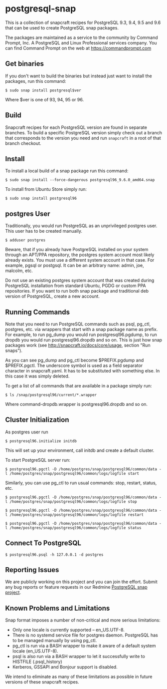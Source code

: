 # postgresql-snap

This is a collection of snapcraft recipes for PostgreSQL 9.3, 9.4, 9.5 and 9.6 that can be used to create PostgreSQL snap packages.

The packages are maintained as a service to the community by Command Prompt, Inc. A PostgreSQL and Linux Professional services company.
You can find Command Prompt on the web at https://commandprompt.com

## Get binaries

If you don't want to build the binaries but instead just want to install the
packages, run this command:

`$ sudo snap install postgresql$ver`

Where $ver is one of 93, 94, 95 or 96.

## Build

Snapcraft recipes for each PostgreSQL version are found in separate branches. To build a specific PostgreSQL version simply check out a branch that corresponds to the version you need and run `snapcraft` in a root of that branch checkout.

## Install

To install a local build of a snap package run this command:

`$ sudo snap install --force-dangerous postgresql96_9.6.0_amd64.snap`

To install from Ubuntu Store simply run:

`$ sudo snap install postgresql96`

## postgres User

Traditionally, you would run PostgreSQL as an unprivileged postgres user. 
This user has to be created manually.

`$ adduser postgres`

Beware, that if you already have PostgreSQL installed on your system through an APT/PPA repository, the postgres system account most likely already exists. You must use a different system account in that case. For example, pgsql or postgsql. It can be an arbitrary name: admin, joe, malcolm, etc.

Do not use an existing postgres system account that was created during PostgreSQL installation from standard Ubuntu, PGDG or custom PPA repositories. If you want to run both snap package and traditional deb version of PostgreSQL, create a new account.

## Running Commands

Note that you need to run PostgreSQL commands such as psql, pg_ctl, postgres, etc. via wrappers that start with a snap package name as prefix. For example, to run pg_dump you would run postgresql96.pgdump, to run dropdb you would run postgresql96.dropdb and so on. This is just how snap packages work (see http://snapcraft.io/docs/core/usage, section "Run snaps”).

As you can see pg_dump and pg_ctl become $PREFIX.pgdump and $PREFIX.pgctl. The underscore symbol is used as a field separator character in snapcraft.yaml. It has to be substituted with something else. In this case it was simply deleted.

To get a list of all commands that are available in a package simply run:

`$ ls /snap/postgresql96/current/*.wrapper`

Where command-dropdb.wrapper is postgresql96.dropdb and so on.

## Cluster Initialization

As postgres user run 

`$ postgresql96.initialize initdb` 

This will set up your environment, call initdb and create a default cluster.

To start PostgreSQL server run:

`$ postgresql96.pgctl -D /home/postgres/snap/postgresql96/common/data -l /home/postgres/snap/postgresql96/common/logs/logfile start`

Similarly, you can use pg_ctl to run usual commands: stop, restart, status, etc.

`$ postgresql96.pgctl -D /home/postgres/snap/postgresql96/common/data -l /home/postgres/snap/postgresql96/common/logs/logfile stop`

`$ postgresql96.pgctl -D /home/postgres/snap/postgresql96/common/data -l /home/postgres/snap/postgresql96/common/logs/logfile restart`

`$ postgresql96.pgctl -D /home/postgres/snap/postgresql96/common/data -l /home/postgres/snap/postgresql96/common/logs/logfile status`

## Connect To PostgreSQL

`$ postgresql96.psql -h 127.0.0.1 -d postgres`

## Reporting Issues

We are publicly working on this project and you can join the effort. Submit any bug reports or feature requests in our Redmine [PostgreSQL snap project](https://public.commandprompt.com/projects/pgsql-snap/issues).

## Known Problems and Limitations

Snap format imposes a number of non-critical and more serious limitations:

* Only one locale is currently supported – en_US.UTF-8.
* There is no systemd service file for postgres daemon. PostgreSQL has to be managed manually by using pg_ctl.
* pg_ctl is run via a BASH wrapper to make it aware of a default system locale (en_US.UTF-8).
* psql is also run via a BASH wrapper to let it successfully write to HISTFILE (.psql_history)
* Kerberos, GSSAPI and Bonjour support is disabled.

We intend to eliminate as many of these limitations as possible in future versions of these snapcraft recipes.
